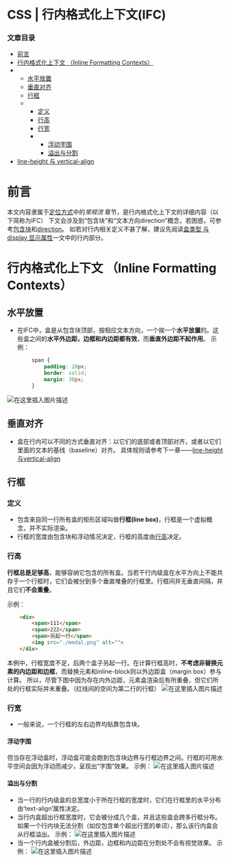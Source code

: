 # CSS | 行内格式化上下文(IFC)



### 文章目录

- [前言](http://81.69.57.175/CsdnArticle/Show?cdkey=1f622943326a4a9181427b1e15d96a3etb&url=https://blog.csdn.net/qq_36145914/article/details/87009453#_1)
- [行内格式化上下文 （Inline Formatting Contexts）](http://81.69.57.175/CsdnArticle/Show?cdkey=1f622943326a4a9181427b1e15d96a3etb&url=https://blog.csdn.net/qq_36145914/article/details/87009453#_Inline_Formatting_Contexts_6)
- - [水平放置](http://81.69.57.175/CsdnArticle/Show?cdkey=1f622943326a4a9181427b1e15d96a3etb&url=https://blog.csdn.net/qq_36145914/article/details/87009453#_7)
  - [垂直对齐](http://81.69.57.175/CsdnArticle/Show?cdkey=1f622943326a4a9181427b1e15d96a3etb&url=https://blog.csdn.net/qq_36145914/article/details/87009453#_19)
  - [行框](http://81.69.57.175/CsdnArticle/Show?cdkey=1f622943326a4a9181427b1e15d96a3etb&url=https://blog.csdn.net/qq_36145914/article/details/87009453#_23)
  - - [定义](http://81.69.57.175/CsdnArticle/Show?cdkey=1f622943326a4a9181427b1e15d96a3etb&url=https://blog.csdn.net/qq_36145914/article/details/87009453#_24)
    - [行高](http://81.69.57.175/CsdnArticle/Show?cdkey=1f622943326a4a9181427b1e15d96a3etb&url=https://blog.csdn.net/qq_36145914/article/details/87009453#_28)
    - [行宽](http://81.69.57.175/CsdnArticle/Show?cdkey=1f622943326a4a9181427b1e15d96a3etb&url=https://blog.csdn.net/qq_36145914/article/details/87009453#_45)
    - - [浮动字围](http://81.69.57.175/CsdnArticle/Show?cdkey=1f622943326a4a9181427b1e15d96a3etb&url=https://blog.csdn.net/qq_36145914/article/details/87009453#_48)
      - [溢出与分割](http://81.69.57.175/CsdnArticle/Show?cdkey=1f622943326a4a9181427b1e15d96a3etb&url=https://blog.csdn.net/qq_36145914/article/details/87009453#_52)
- [line-height 与 vertical-align](http://81.69.57.175/CsdnArticle/Show?cdkey=1f622943326a4a9181427b1e15d96a3etb&url=https://blog.csdn.net/qq_36145914/article/details/87009453#lineheight__verticalalign_63)



# 前言

本文内容隶属于[定位方式](https://blog.csdn.net/qq_36145914/article/details/86690153)中的*常规流* 章节，是行内格式化上下文的详细内容（以下简称为IFC）
下文会涉及到“包含块”和“文本方向direction”概念，若困惑，可参考[包含块](https://blog.csdn.net/qq_36145914/article/details/87193046)和[direction](https://blog.csdn.net/qq_36145914/article/details/87092125)。
如若对行内相关定义不甚了解，建议先阅读[盒类型 与 display 显示属性](https://blog.csdn.net/qq_36145914/article/details/86613007)一文中的行内部分。



# 行内格式化上下文 （Inline Formatting Contexts）

## 水平放置

- 在IFC中，盒是从包含块顶部，按相应文本方向，一个挨一个**水平放置**的。这些盒之间的**水平外边距，边框和内边距都有效**，而**垂直外边距不起作用**。
  示例：

```css
        span {
            padding: 20px;
            border: solid;
            margin: 30px;
        }
```

![在这里插入图片描述](https://img-blog.csdnimg.cn/20190212095402738.png?x-oss-process=image/watermark,type_ZmFuZ3poZW5naGVpdGk,shadow_10,text_aHR0cHM6Ly9ibG9nLmNzZG4ubmV0L3FxXzM2MTQ1OTE0,size_16,color_FFFFFF,t_70)

## 垂直对齐

- 盒在行内可以不同的方式垂直对齐：以它们的底部或者顶部对齐，或者以它们里面的文本的基线（baseline）对齐。
  具体规则请参考下一章——[line-height与vertical-align](https://blog.csdn.net/qq_36145914/article/details/87103801)

## 行框

### 定义

- 包含来自同一行所有盒的矩形区域叫做**行框(line box)**，行框是一个虚拟概念，并不实际渲染。
- 行框的宽度由包含块和浮动情况决定，行框的高度由[行高](https://blog.csdn.net/qq_36145914/article/details/87103801)决定。

### 行高

**行框总是足够高**，能够容纳它包含的所有盒。当若干行内级盒在水平方向上不能共存于一个行框时，它们会被分到多个垂直堆叠的行框里。行框间并无垂直间隔，并且它们**不会重叠**。

示例：

```html
    <div>
        <span>111</span>
        <span>222</span>
        <span>另起一行</span>
        <img src="./medal.png" alt="">
    </div>
```

本例中，行框宽度不足，后两个盒子另起一行。在计算行框高时，**不考虑非替换元素的内边距和边框**，而替换元素和inline-block则以外边距盒（margin box）参与计算。
所以，尽管下图中因为存在内外边距，元素盒渲染后有所重叠，但它们所处的行框实际并未重叠。（红线间的空间为第二行的行框）
![在这里插入图片描述](https://img-blog.csdnimg.cn/2019021210174748.png?x-oss-process=image/watermark,type_ZmFuZ3poZW5naGVpdGk,shadow_10,text_aHR0cHM6Ly9ibG9nLmNzZG4ubmV0L3FxXzM2MTQ1OTE0,size_16,color_FFFFFF,t_70)

### 行宽

- 一般来说，一个行框的左右边界均贴靠包含块。

#### 浮动字围

但当存在浮动盒时，浮动盒可能会跑到包含块边界与行框边界之间。行框的可用水平空间会因为浮动而减少，呈现出“字围”效果。
示例：
![在这里插入图片描述](https://img-blog.csdnimg.cn/2019021210282728.png?x-oss-process=image/watermark,type_ZmFuZ3poZW5naGVpdGk,shadow_10,text_aHR0cHM6Ly9ibG9nLmNzZG4ubmV0L3FxXzM2MTQ1OTE0,size_16,color_FFFFFF,t_70)

#### 溢出与分割

- 当一行的行内级盒的总宽度小于所在行框的宽度时，它们在行框里的水平分布由’text-align’属性决定。
- 当行内盒超出行框宽度时，它会被分成几个盒，并且这些盒会跨多行框分布。如果一个行内块无法分割（如仅包含单个超出行宽的单词），那么该行内盒会从行框溢出。
  示例：
  ![在这里插入图片描述](https://img-blog.csdnimg.cn/20190212105415523.png)
- 当一个行内盒被分割后，外边距，边框和内边距在分割处不会有视觉效果。
  示例：
  ![在这里插入图片描述](https://img-blog.csdnimg.cn/20190212105952436.png)

